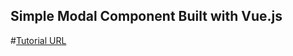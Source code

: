 ## Simple Modal Component Built with Vue.js

#[Tutorial URL](https://laracasts.com/series/learn-vue-2-step-by-step/episodes/10)

